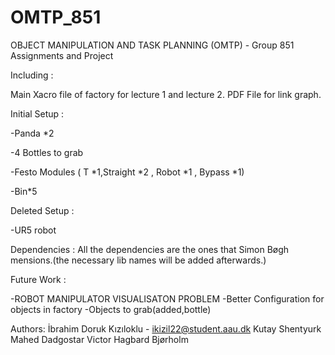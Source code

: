 # OMTP_851
OBJECT MANIPULATION AND TASK PLANNING  (OMTP)  - Group 851 Assignments and Project

Including : 

Main Xacro file of factory for lecture 1 and lecture 2.
PDF File for link graph.



Initial Setup :

-Panda *2

-4 Bottles to grab

-Festo Modules ( T *1,Straight *2 , Robot *1 , Bypass *1)

-Bin*5

Deleted Setup : 
 
-UR5 robot


Dependencies : 
All the dependencies are the ones that Simon Bøgh mensions.(the necessary lib names will be added afterwards.) 


Future Work : 

-ROBOT MANIPULATOR VISUALISATON PROBLEM
-Better Configuration for objects in factory
-Objects to grab(added,bottle)


Authors: İbrahim Doruk Kızıloklu - ikizil22@student.aau.dk
         Kutay Shentyurk
  	      Mahed Dadgostar
  	      Victor Hagbard Bjørholm

